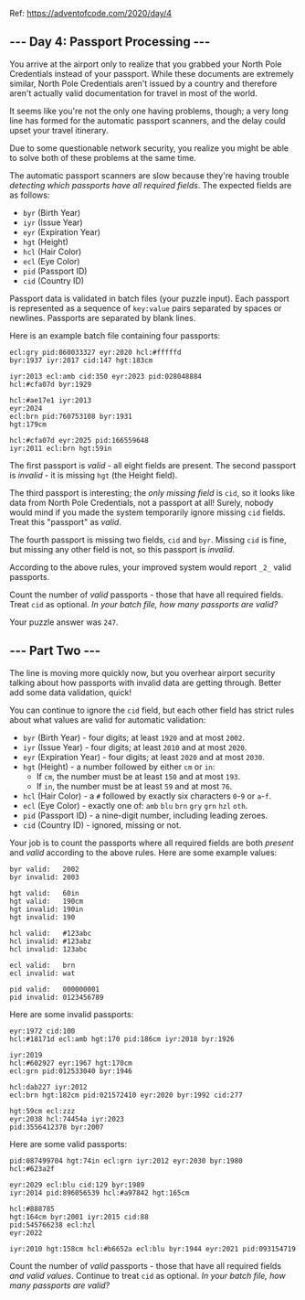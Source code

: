 Ref: https://adventofcode.com/2020/day/4

## --- Day 4: Passport Processing ---

You arrive at the airport only to realize that you grabbed your North Pole Credentials instead of your passport. While these documents are extremely similar, North Pole Credentials aren't issued by a country and therefore aren't actually valid documentation for travel in most of the world.

It seems like you're not the only one having problems, though; a very long line has formed for the automatic passport scanners, and the delay could upset your travel itinerary.

Due to some questionable network security, you realize you might be able to solve both of these problems at the same time.

The automatic passport scanners are slow because they're having trouble  _detecting which passports have all required fields_. The expected fields are as follows:

-   `byr`  (Birth Year)
-   `iyr`  (Issue Year)
-   `eyr`  (Expiration Year)
-   `hgt`  (Height)
-   `hcl`  (Hair Color)
-   `ecl`  (Eye Color)
-   `pid`  (Passport ID)
-   `cid`  (Country ID)

Passport data is validated in batch files (your puzzle input). Each passport is represented as a sequence of  `key:value`  pairs separated by spaces or newlines. Passports are separated by blank lines.

Here is an example batch file containing four passports:

```
ecl:gry pid:860033327 eyr:2020 hcl:#fffffd
byr:1937 iyr:2017 cid:147 hgt:183cm

iyr:2013 ecl:amb cid:350 eyr:2023 pid:028048884
hcl:#cfa07d byr:1929

hcl:#ae17e1 iyr:2013
eyr:2024
ecl:brn pid:760753108 byr:1931
hgt:179cm

hcl:#cfa07d eyr:2025 pid:166559648
iyr:2011 ecl:brn hgt:59in
```

The first passport is  _valid_  - all eight fields are present. The second passport is  _invalid_  - it is missing  `hgt`  (the Height field).

The third passport is interesting; the  _only missing field_  is  `cid`, so it looks like data from North Pole Credentials, not a passport at all! Surely, nobody would mind if you made the system temporarily ignore missing  `cid`  fields. Treat this "passport" as  _valid_.

The fourth passport is missing two fields,  `cid`  and  `byr`. Missing  `cid`  is fine, but missing any other field is not, so this passport is  _invalid_.

According to the above rules, your improved system would report  `_2_`  valid passports.

Count the number of  _valid_  passports - those that have all required fields. Treat  `cid`  as optional.  _In your batch file, how many passports are valid?_

Your puzzle answer was  `247`.

## --- Part Two ---

The line is moving more quickly now, but you overhear airport security talking about how passports with invalid data are getting through. Better add some data validation, quick!

You can continue to ignore the  `cid`  field, but each other field has  strict rules  about what values are valid for automatic validation:

-   `byr`  (Birth Year) - four digits; at least  `1920`  and at most  `2002`.
-   `iyr`  (Issue Year) - four digits; at least  `2010`  and at most  `2020`.
-   `eyr`  (Expiration Year) - four digits; at least  `2020`  and at most  `2030`.
-   `hgt`  (Height) - a number followed by either  `cm`  or  `in`:
    -   If  `cm`, the number must be at least  `150`  and at most  `193`.
    -   If  `in`, the number must be at least  `59`  and at most  `76`.
-   `hcl`  (Hair Color) - a  `#`  followed by exactly six characters  `0`-`9`  or  `a`-`f`.
-   `ecl`  (Eye Color) - exactly one of:  `amb`  `blu`  `brn`  `gry`  `grn`  `hzl`  `oth`.
-   `pid`  (Passport ID) - a nine-digit number, including leading zeroes.
-   `cid`  (Country ID) - ignored, missing or not.

Your job is to count the passports where all required fields are both  _present_  and  _valid_  according to the above rules. Here are some example values:

```
byr valid:   2002
byr invalid: 2003

hgt valid:   60in
hgt valid:   190cm
hgt invalid: 190in
hgt invalid: 190

hcl valid:   #123abc
hcl invalid: #123abz
hcl invalid: 123abc

ecl valid:   brn
ecl invalid: wat

pid valid:   000000001
pid invalid: 0123456789
```

Here are some invalid passports:

```
eyr:1972 cid:100
hcl:#18171d ecl:amb hgt:170 pid:186cm iyr:2018 byr:1926

iyr:2019
hcl:#602927 eyr:1967 hgt:170cm
ecl:grn pid:012533040 byr:1946

hcl:dab227 iyr:2012
ecl:brn hgt:182cm pid:021572410 eyr:2020 byr:1992 cid:277

hgt:59cm ecl:zzz
eyr:2038 hcl:74454a iyr:2023
pid:3556412378 byr:2007
```

Here are some valid passports:

```
pid:087499704 hgt:74in ecl:grn iyr:2012 eyr:2030 byr:1980
hcl:#623a2f

eyr:2029 ecl:blu cid:129 byr:1989
iyr:2014 pid:896056539 hcl:#a97842 hgt:165cm

hcl:#888785
hgt:164cm byr:2001 iyr:2015 cid:88
pid:545766238 ecl:hzl
eyr:2022

iyr:2010 hgt:158cm hcl:#b6652a ecl:blu byr:1944 eyr:2021 pid:093154719
```

Count the number of  _valid_  passports - those that have all required fields  _and valid values_. Continue to treat  `cid`  as optional.  _In your batch file, how many passports are valid?_